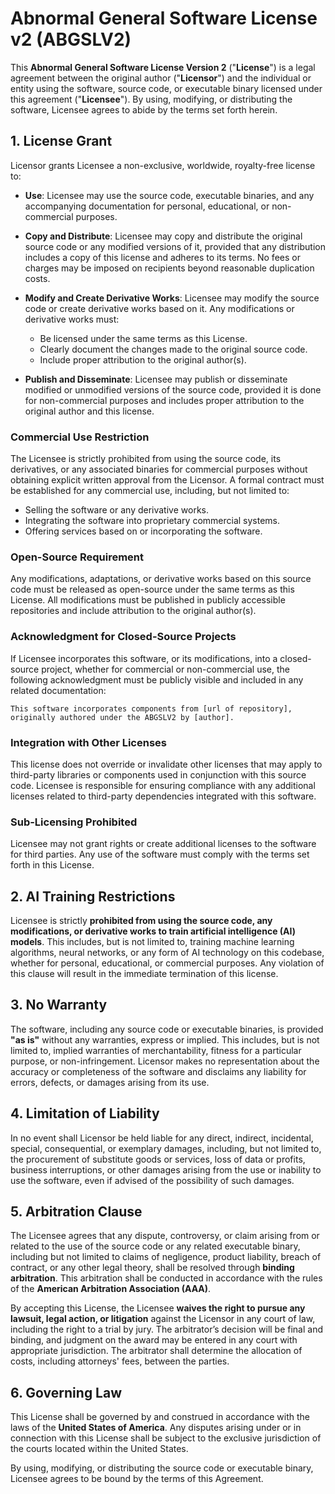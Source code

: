 # Abnormal General Software License v2 (ABGSLV2)

This **Abnormal General Software License Version 2** ("**License**") is a legal agreement between the original author ("**Licensor**") and the individual or entity using the software, source code, or executable binary licensed under this agreement ("**Licensee**"). By using, modifying, or distributing the software, Licensee agrees to abide by the terms set forth herein.

## 1. License Grant

Licensor grants Licensee a non-exclusive, worldwide, royalty-free license to:

- **Use**: Licensee may use the source code, executable binaries, and any accompanying documentation for personal, educational, or non-commercial purposes.
  
- **Copy and Distribute**: Licensee may copy and distribute the original source code or any modified versions of it, provided that any distribution includes a copy of this license and adheres to its terms. No fees or charges may be imposed on recipients beyond reasonable duplication costs.

- **Modify and Create Derivative Works**: Licensee may modify the source code or create derivative works based on it. Any modifications or derivative works must:
  - Be licensed under the same terms as this License.
  - Clearly document the changes made to the original source code.
  - Include proper attribution to the original author(s).
  
- **Publish and Disseminate**: Licensee may publish or disseminate modified or unmodified versions of the source code, provided it is done for non-commercial purposes and includes proper attribution to the original author and this license.

### Commercial Use Restriction

The Licensee is strictly prohibited from using the source code, its derivatives, or any associated binaries for commercial purposes without obtaining explicit written approval from the Licensor. A formal contract must be established for any commercial use, including, but not limited to:
- Selling the software or any derivative works.
- Integrating the software into proprietary commercial systems.
- Offering services based on or incorporating the software.

### Open-Source Requirement

Any modifications, adaptations, or derivative works based on this source code must be released as open-source under the same terms as this License. All modifications must be published in publicly accessible repositories and include attribution to the original author(s).

### Acknowledgment for Closed-Source Projects

If Licensee incorporates this software, or its modifications, into a closed-source project, whether for commercial or non-commercial use, the following acknowledgment must be publicly visible and included in any related documentation:

```This software incorporates components from [url of repository], originally authored under the ABGSLV2 by [author].```

### Integration with Other Licenses

This license does not override or invalidate other licenses that may apply to third-party libraries or components used in conjunction with this source code. Licensee is responsible for ensuring compliance with any additional licenses related to third-party dependencies integrated with this software.

### Sub-Licensing Prohibited

Licensee may not grant rights or create additional licenses to the software for third parties. Any use of the software must comply with the terms set forth in this License.

## 2. AI Training Restrictions

Licensee is strictly **prohibited from using the source code, any modifications, or derivative works to train artificial intelligence (AI) models**. This includes, but is not limited to, training machine learning algorithms, neural networks, or any form of AI technology on this codebase, whether for personal, educational, or commercial purposes. Any violation of this clause will result in the immediate termination of this license.

## 3. No Warranty

The software, including any source code or executable binaries, is provided **"as is"** without any warranties, express or implied. This includes, but is not limited to, implied warranties of merchantability, fitness for a particular purpose, or non-infringement. Licensor makes no representation about the accuracy or completeness of the software and disclaims any liability for errors, defects, or damages arising from its use.

## 4. Limitation of Liability

In no event shall Licensor be held liable for any direct, indirect, incidental, special, consequential, or exemplary damages, including, but not limited to, the procurement of substitute goods or services, loss of data or profits, business interruptions, or other damages arising from the use or inability to use the software, even if advised of the possibility of such damages.

## 5. Arbitration Clause

The Licensee agrees that any dispute, controversy, or claim arising from or related to the use of the source code or any related executable binary, including but not limited to claims of negligence, product liability, breach of contract, or any other legal theory, shall be resolved through **binding arbitration**. This arbitration shall be conducted in accordance with the rules of the **American Arbitration Association (AAA)**.

By accepting this License, the Licensee **waives the right to pursue any lawsuit, legal action, or litigation** against the Licensor in any court of law, including the right to a trial by jury. The arbitrator’s decision will be final and binding, and judgment on the award may be entered in any court with appropriate jurisdiction. The arbitrator shall determine the allocation of costs, including attorneys' fees, between the parties.

## 6. Governing Law

This License shall be governed by and construed in accordance with the laws of the **United States of America**. Any disputes arising under or in connection with this License shall be subject to the exclusive jurisdiction of the courts located within the United States.

By using, modifying, or distributing the source code or executable binary, Licensee agrees to be bound by the terms of this Agreement.

